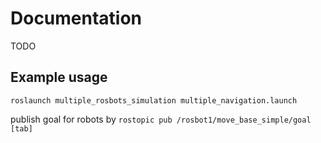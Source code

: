 
# Documentation

TODO

## Example usage

`roslaunch multiple_rosbots_simulation multiple_navigation.launch`

publish goal for robots by `rostopic pub /rosbot1/move_base_simple/goal [tab]`


